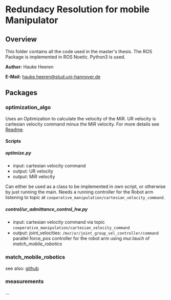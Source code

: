 # Redundacy Resolution for mobile Manipulator
## Overview
This folder contains all the code used in the master's thesis. The ROS Package is implemented in ROS Noetic. Python3 is used. 

**Author:** Hauke Heeren

**E-Mail:** hauke.heeren@stud.uni-hannover.de

## Packages
### optimization_algo 
Uses an Optimization to calculate the velocity of the MiR. UR velocity is cartesian velocity command minus the MiR velocity.
For more details see [Readme](optimization_algo/README.md).

#### Scripts
##### optimize.py 
- input: cartesian velocity command
- output: UR velocity
- output: MiR velocity

Can either be used as a class to be implemented in own script, or otherwise by just running the main.
Needs a running controller for the Robot arm listening to topic at `cooperative_manipulation/cartesian_velocity_command`.

##### control/ur_admittance_control_hw.py
- input: cartesian velocity command via topic `cooperative_manipulation/cartesian_velocity_command`
- output: joint_velocities: `/mur/ur/joint_group_vel_controller/command`
parallel force_pos controller for the robot arm using _mur.lauch_ of _match_mobile_robotics_

### match_mobile_robotics
see also: [github](https://github.com/pumablattlaus/match_mobile_robotics/tree/working_with_optimization)

### measurements
...
